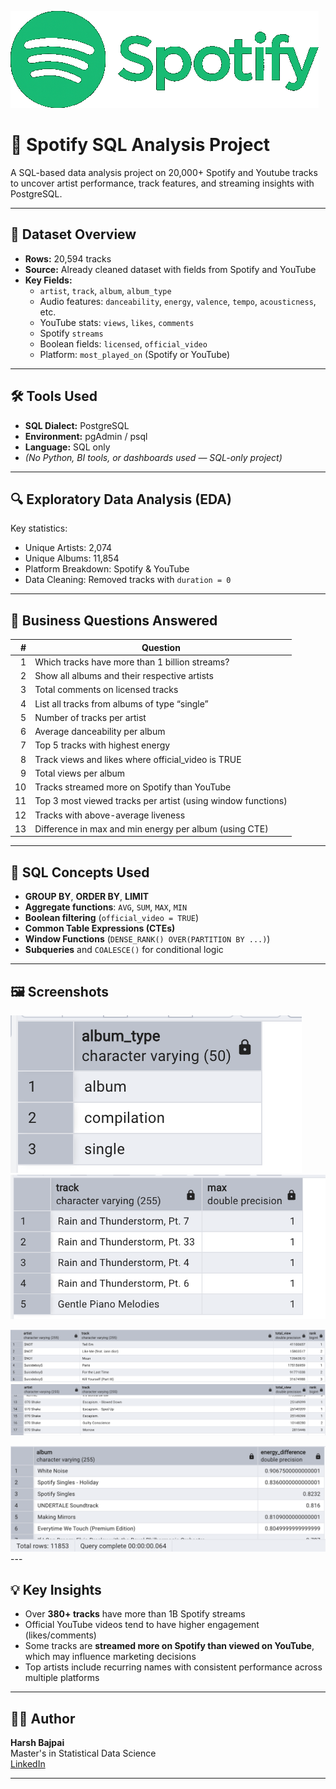 <p align = "left">
  <img src = "Screenshots/Spotify_imagei.png"/>
</p>

<h1 align="left"> 🎵 Spotify SQL Analysis Project</h1>

<p align = "left">
  A SQL-based data analysis project on 20,000+ Spotify and Youtube tracks to uncover artist performance, track features, and streaming insights with PostgreSQL. 
</p>


---

## 📂 Dataset Overview

- **Rows:** 20,594 tracks  
- **Source:** Already cleaned dataset with fields from Spotify and YouTube  
- **Key Fields:**
  - `artist`, `track`, `album`, `album_type`
  - Audio features: `danceability`, `energy`, `valence`, `tempo`, `acousticness`, etc.
  - YouTube stats: `views`, `likes`, `comments`
  - Spotify `streams`
  - Boolean fields: `licensed`, `official_video`
  - Platform: `most_played_on` (Spotify or YouTube)

 ---
## 🛠️ Tools Used

- **SQL Dialect:** PostgreSQL  
- **Environment:** pgAdmin / psql  
- **Language:** SQL only  
- *(No Python, BI tools, or dashboards used — SQL-only project)*

---

## 🔍 Exploratory Data Analysis (EDA)

Key statistics:
- Unique Artists: 2,074  
- Unique Albums: 11,854  
- Platform Breakdown: Spotify & YouTube  
- Data Cleaning: Removed tracks with `duration = 0`

---

## 📌 Business Questions Answered

| # | Question |
|--:|----------|
| 1 | Which tracks have more than 1 billion streams? |
| 2 | Show all albums and their respective artists |
| 3 | Total comments on licensed tracks |
| 4 | List all tracks from albums of type “single” |
| 5 | Number of tracks per artist |
| 6 | Average danceability per album |
| 7 | Top 5 tracks with highest energy |
| 8 | Track views and likes where official_video is TRUE |
| 9 | Total views per album |
|10 | Tracks streamed more on Spotify than YouTube |
|11 | Top 3 most viewed tracks per artist (using window functions) |
|12 | Tracks with above-average liveness |
|13 | Difference in max and min energy per album (using CTE) |

---

## 🧠 SQL Concepts Used

- **GROUP BY**, **ORDER BY**, **LIMIT**
- **Aggregate functions**: `AVG`, `SUM`, `MAX`, `MIN`
- **Boolean filtering** (`official_video = TRUE`)
- **Common Table Expressions (CTEs)**
- **Window Functions** (`DENSE_RANK() OVER(PARTITION BY ...)`)
- **Subqueries** and `COALESCE()` for conditional logic

---
## 🖼️ Screenshots
<img src="Screenshots/1.png">  <img src="Screenshots/2.png"> 

 <img src="Screenshots/3.png">  <img src="Screenshots/4.png"> 

 <img src="Screenshots/5.png"> 
---

## 💡 Key Insights

- Over **380+ tracks** have more than 1B Spotify streams  
- Official YouTube videos tend to have higher engagement (likes/comments)
- Some tracks are **streamed more on Spotify than viewed on YouTube**, which may influence marketing decisions
- Top artists include recurring names with consistent performance across multiple platforms

---

## 🧑‍💻 Author

**Harsh Bajpai** <br>
Master's in Statistical Data Science<br>
[LinkedIn](https://www.linkedin.com/in/harsh-bajpai22/) <br>

---
